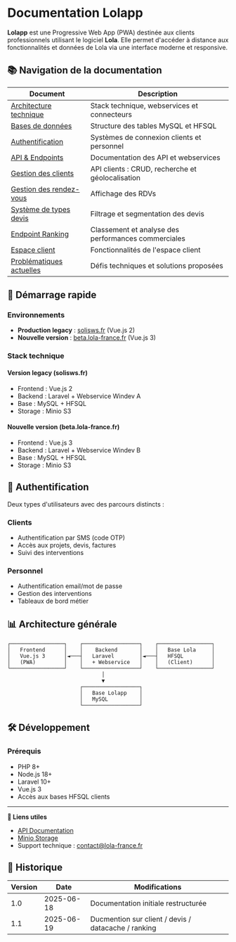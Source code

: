 # Documentation Lolapp

**Lolapp** est une Progressive Web App (PWA) destinée aux clients professionnels utilisant le logiciel **Lola**. Elle permet d'accéder à distance aux fonctionnalités et données de Lola via une interface moderne et responsive.

## 📚 Navigation de la documentation

| Document | Description |
|----------|-------------|
| [Architecture technique](./architecture.md) | Stack technique, webservices et connecteurs |
| [Bases de données](./databases.md) | Structure des tables MySQL et HFSQL |
| [Authentification](./authentication.md) | Systèmes de connexion clients et personnel |
| [API & Endpoints](./api.md) | Documentation des API et webservices |
| [Gestion des clients](./clients.md) | API clients : CRUD, recherche et géolocalisation |
| [Gestion des rendez-vous](./rdvs.md) | Affichage des RDVs |
| [Système de types devis](./devis-types.md) | Filtrage et segmentation des devis |
| [Endpoint Ranking](./ranking.md) | Classement et analyse des performances commerciales |
| [Espace client](./client-space.md) | Fonctionnalités de l'espace client |
| [Problématiques actuelles](./issues.md) | Défis techniques et solutions proposées |

## 🚀 Démarrage rapide

### Environnements

- **Production legacy** : [solisws.fr](https://solisws.fr) (Vue.js 2)
- **Nouvelle version** : [beta.lola-france.fr](https://beta.lola-france.fr) (Vue.js 3)

### Stack technique

#### Version legacy (solisws.fr)
- Frontend : Vue.js 2
- Backend : Laravel + Webservice Windev A
- Base : MySQL + HFSQL
- Storage : Minio S3

#### Nouvelle version (beta.lola-france.fr)
- Frontend : Vue.js 3
- Backend : Laravel + Webservice Windev B
- Base : MySQL + HFSQL
- Storage : Minio S3

## 🔑 Authentification

Deux types d'utilisateurs avec des parcours distincts :

### Clients
- Authentification par SMS (code OTP)
- Accès aux projets, devis, factures
- Suivi des interventions

### Personnel
- Authentification email/mot de passe
- Gestion des interventions
- Tableaux de bord métier

## 📊 Architecture générale

```
┌─────────────────┐    ┌──────────────────┐    ┌─────────────────┐
│   Frontend      │    │    Backend       │    │   Base Lola     │
│   Vue.js 3      │◄───┤   Laravel        │◄───┤   HFSQL         │
│   (PWA)         │    │   + Webservice   │    │   (Client)      │
└─────────────────┘    └──────────────────┘    └─────────────────┘
                              │
                              ▼
                       ┌──────────────────┐
                       │   Base Lolapp    │
                       │   MySQL          │
                       └──────────────────┘
```

## 🛠️ Développement

### Prérequis
- PHP 8+
- Node.js 18+
- Laravel 10+
- Vue.js 3
- Accès aux bases HFSQL clients

---

**🔗 Liens utiles**
- [API Documentation](https://api.lola-france.fr/docs/api)
- [Minio Storage](https://minio.solisws.fr)
- Support technique : [contact@lola-france.fr](mailto:contact@lola-france.fr)

## 📝 Historique

| Version | Date | Modifications |
|---------|------|---------------|
| 1.0 | 2025-06-18 | Documentation initiale restructurée |
| 1.1 | 2025-06-19 | Ducmention sur client / devis / datacache / ranking |